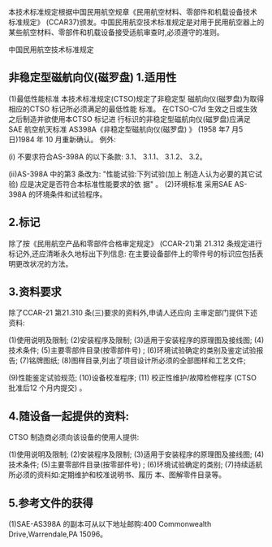 本技术标准规定根据中国民用航空规章《民用航空材料、零部件和机载设备技术
标准规定》
(CCAR37)颁发。中国民用航空技术标准规定是对用于民用航空器上的
某些航空材料、零部件和机载设备接受适航审查时,必须遵守的准则。 


中国民用航空技术标准规定 

## 非稳定型磁航向仪(磁罗盘) 1.适用性

(1)最低性能标准  本技术标准规定(CTSO)规定了非稳定型
磁航向仪(磁罗盘)为取得相应的CTSO 标记所必须满足的最低性能 标准。
在CTSO-C7d 生效之日或生效之后制造并欲使用本CTSO 标记进
行标识的非稳定型磁航向仪(磁罗盘)应满足SAE 航空航天标准
AS398A《非稳定型磁航向仪(磁罗盘)
》
(1958 年7 月5 日)1984 年
10 月重新确认。 
例外: 

(i)
不要求符合AS-398A 的以下条款:
3.1、
3.1.1、
3.1.2、
3.2。
 
(ⅱ)AS-398A 中的第3 条改为:
"性能试验:下列试验(加上
制造人认为必要的其它试验)
应是决定是否符合本标准性能要求的依
据"
。 
(2)环境标准  采用SAE AS-398A 的环境条件和试验程序。 

## 2.标记

除了按《民用航空产品和零部件合格审定规定》
(CCAR-21)第
21.312 条规定进行标记外,还应清晰永久地标出下列信息: 
在主要设备部件上的零件号的标识应包括表明更改状况的方法。
 

## 3.资料要求

除了CCAR-21 第21.310 条(三)要求的资料外,申请人还应向
主审定部门提供下述资料: 

(1)使用说明及限制; (2)安装程序及限制; (3)适用于安装程序的原理图及接线图; (4)技术条件; (5)主要零部件目录(按零部件号)
; 
(6)环境试验确定的类别及鉴定试验报告; (7)铭牌图纸; 
(8)图样目录,列出了项目设计所必须的全部图样和工艺文件;
 
(9)性能鉴定试验规范; (10)设备校准程序; (11)
校正性维护/故障检修程序
(CTSO 批准后12 个月内提交)
。

## 4.随设备一起提供的资料:

CTSO 制造商必须向该设备的使用人提供: 

(1)使用说明及限制; 
(2)安装程序及限制; (3)适用于安装程序的原理图及接线图; 
(4)技术条件; (5)主要零部件目录(按零部件号)
; 
(6)环境试验确定的类别; 
(7)持续适航所必须的资料如:定期维护和校准说明书、履历
本、图解零件目录等。 

## 5.参考文件的获得

(1)SAE-AS398A 的副本可从以下地址邮购:400 Commonwealth Drive,Warrendale,PA 15096。 
 